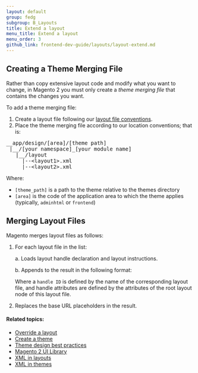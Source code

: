 ```yaml
---
layout: default
group: fedg
subgroup: B_Layouts
title: Extend a layout
menu_title: Extend a layout
menu_order: 3
github_link: frontend-dev-guide/layouts/layout-extend.md
---
```


<h2 id="fedg_layout_extend_merge">Creating a Theme Merging File</h2>

Rather than copy extensive layout code and modify what you want to change, in Magento 2 you must only create a *theme merging file* that contains the changes you want.

To add a theme merging file:

1.	Create a layout file following our <a href="{{ site.gdeurl }}frontend-dev-guide/themes/themes-general.html#layout_conventions">layout file conventions</a>.
2.	Place the theme merging file according to our location conventions; that is:

<pre>__app/design/[area]/[theme path]
 |__/[your namespace]_[your module name]
   |__/layout
     |--&lt;layout1>.xml
     |--&lt;layout2>.xml</pre>

Where:

*	`[theme_path]` is a path to the theme relative to the themes directory
*	`[area]` is the code of the application area to which the theme applies (typically, `adminhtml` or `frontend`)

<h2 id="fedg_layout_extend_merge">Merging Layout Files</h2>

Magento merges layout files as follows:

1.	For each layout file in the list:

	a.	Loads layout handle declaration and layout instructions.

	b.	Appends to the result in the following format:

	<script src="https://gist.github.com/xcomSteveJohnson/6c2e7a15fba5d8f14fad.js"></script>

	Where a `handle ID` is defined by the name of the corresponding layout file, and handle attributes are defined by the attributes of the root layout node of this layout file.

2.	Replaces the base URL placeholders in the result.


#### Related topics:

*	<a href="{{ site.gdeurl }}frontend-dev-guide/layouts/layout-override.html">Override a layout</a>
*	<a href="{{ site.gdeurl }}frontend-dev-guide/themes/theme-create.html">Create a theme</a>
*	<a href="{{ site.gdeurl }}frontend-dev-guide/responsive-web-design/theme-best-practices.html">Theme design best practices</a>
*	<a href="{{ site.gdeurl }}frontend-dev-guide/css-topics/theme-ui-lib.html">Magento 2 UI Library</a>
*	<a href="{{ site.gdeurl }}frontend-dev-guide/layouts/layout-xml.html">XML in layouts</a>
*	<a href="{{ site.gdeurl }}frontend-dev-guide/layouts/layout-xml.html">XML in themes</a>